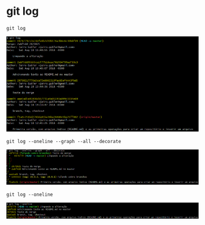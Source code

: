 # git log

```
git log
```
![git log](/imagens/git-log-1.png)

```
git log --oneline --graph --all --decorate
```
![git log](/imagens/git-log-2.png)


```
git log --oneline
```

![git log](/imagens/git-log-3.png)
